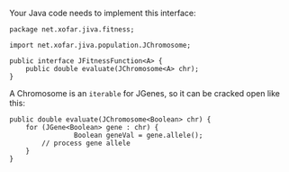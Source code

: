 Your Java code needs to implement this interface:

```
package net.xofar.jiva.fitness;

import net.xofar.jiva.population.JChromosome;

public interface JFitnessFunction<A> {
	public double evaluate(JChromosome<A> chr);
}
```

A Chromosome is an `iterable` for JGenes, so it can be cracked open like this:

```
public double evaluate(JChromosome<Boolean> chr) {
	for (JGene<Boolean> gene : chr) {
                Boolean geneVal = gene.allele();
		// process gene allele
	}
}	
```